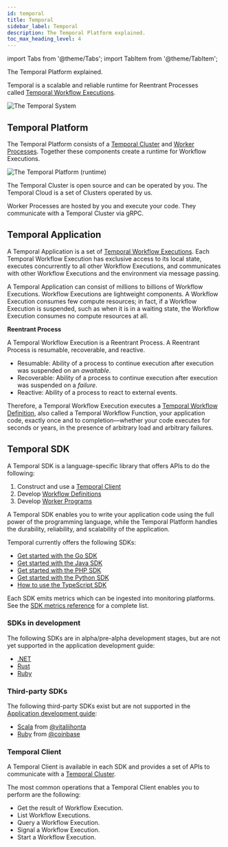 ```yaml
---
id: temporal
title: Temporal
sidebar_label: Temporal
description: The Temporal Platform explained.
toc_max_heading_level: 4
---
```


<!-- THIS FILE IS GENERATED. DO NOT EDIT THIS FILE DIRECTLY -->

import Tabs from '@theme/Tabs';
import TabItem from '@theme/TabItem';

The Temporal Platform explained.

Temporal is a scalable and reliable runtime for Reentrant Processes called [Temporal Workflow Executions](/workflows#workflow-executions).

<!-- TODO content more appropriate for blog
:::note [Temporal's tenth rule](https://en.wikipedia.org/wiki/Greenspun%27s_tenth_rule)

Any sufficiently complex distributed system contains an ad-hoc, informally-specified, bug-ridden, slow implementation of half of temporal.io.

:::
-->

![The Temporal System](/diagrams/temporal-system-simple.svg)

## Temporal Platform

The Temporal Platform consists of a [Temporal Cluster](/clusters#) and [Worker Processes](/workers#worker-process).
Together these components create a runtime for Workflow Executions.

![The Temporal Platform (runtime)](/diagrams/temporal-platform-simple.svg)

The Temporal Cluster is open source and can be operated by you.
The Temporal Cloud is a set of Clusters operated by us.

Worker Processes are hosted by you and execute your code.
They communicate with a Temporal Cluster via gRPC.

## Temporal Application

A Temporal Application is a set of [Temporal Workflow Executions](/workflows#workflow-executions).
Each Temporal Workflow Execution has exclusive access to its local state, executes concurrently to all other Workflow Executions, and communicates with other Workflow Executions and the environment via message passing.

A Temporal Application can consist of millions to billions of Workflow Executions.
Workflow Executions are lightweight components.
A Workflow Execution consumes few compute resources; in fact, if a Workflow Execution is suspended, such as when it is in a waiting state, the Workflow Execution consumes no compute resources at all.

**Reentrant Process**

A Temporal Workflow Execution is a Reentrant Process. A Reentrant Process is resumable, recoverable, and reactive.

- Resumable: Ability of a process to continue execution after execution was suspended on an _awaitable_.
- Recoverable: Ability of a process to continue execution after execution was suspended on a _failure_.
- Reactive: Ability of a process to react to external events.

Therefore, a Temporal Workflow Execution executes a [Temporal Workflow Definition](/workflows#workflow-definitions), also called a Temporal Workflow Function, your application code, exactly once and to completion—whether your code executes for seconds or years, in the presence of arbitrary load and arbitrary failures.

## Temporal SDK

A Temporal SDK is a language-specific library that offers APIs to do the following:

1. Construct and use a [Temporal Client](#temporal-client)
2. Develop [Workflow Definitions](/workflows#workflow-definitions)
3. Develop [Worker Programs](/workers#worker-program)

A Temporal SDK enables you to write your application code using the full power of the programming language, while the Temporal Platform handles the durability, reliability, and scalability of the application.

Temporal currently offers the following SDKs:

- [Get started with the Go SDK](/application-development/foundations/?lang=go#add-your-sdk)
- [Get started with the Java SDK](/application-development/foundations/?lang=java#add-your-sdk)
- [Get started with the PHP SDK](/application-development/foundations/?lang=php)
- [Get started with the Python SDK](/application-development/foundations/?lang=python#add-your-sdk)
- [How to use the TypeScript SDK](/application-development/foundations/?lang=typescript#add-your-sdk)

Each SDK emits metrics which can be ingested into monitoring platforms.
See the [SDK metrics reference](/references/sdk-metrics) for a complete list.

### SDKs in development

The following SDKs are in alpha/pre-alpha development stages, but are not yet supported in the application development guide:

- [.NET](https://github.com/temporalio/sdk-dotnet)
- [Rust](https://github.com/temporalio/sdk-core)
- [Ruby](https://github.com/temporalio/sdk-ruby)

### Third-party SDKs

The following third-party SDKs exist but are not supported in the [Application development guide](/application-development):

- [Scala](https://github.com/vitaliihonta/zio-temporal) from [@vitaliihonta](https://github.com/vitaliihonta)
- [Ruby](https://github.com/coinbase/temporal-ruby) from [@coinbase](https://github.com/coinbase)

### Temporal Client

A Temporal Client is available in each SDK and provides a set of APIs to communicate with a [Temporal Cluster](/clusters#).

The most common operations that a Temporal Client enables you to perform are the following:

- Get the result of Workflow Execution.
- List Workflow Executions.
- Query a Workflow Execution.
- Signal a Workflow Execution.
- Start a Workflow Execution.
